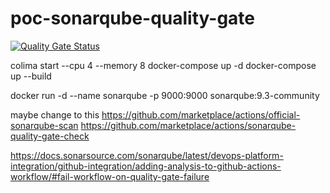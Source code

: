 # poc-sonarqube-quality-gate

[![Quality Gate Status](https://sonarcloud.io/api/project_badges/measure?project=kaiwanyawit-chawankul_poc-sonarqube-quality-gate&metric=alert_status)](https://sonarcloud.io/summary/new_code?id=kaiwanyawit-chawankul_poc-sonarqube-quality-gate)

colima start --cpu 4 --memory 8
docker-compose up -d
docker-compose up --build

docker run -d --name sonarqube -p 9000:9000 sonarqube:9.3-community

maybe change to this
https://github.com/marketplace/actions/official-sonarqube-scan
https://github.com/marketplace/actions/sonarqube-quality-gate-check

https://docs.sonarsource.com/sonarqube/latest/devops-platform-integration/github-integration/adding-analysis-to-github-actions-workflow/#fail-workflow-on-quality-gate-failure